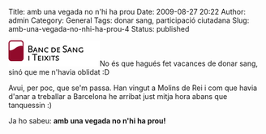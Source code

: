 Title: amb una vegada no n'hi ha prou
Date: 2009-08-27 20:22
Author: admin
Category: General
Tags: donar sang, participació ciutadana
Slug: amb-una-vegada-no-nhi-ha-prou-4
Status: published

<img src="./wp-content/uploads/2007/04/logo_portada.gif" title="logo del banc de sang" class="alignright size-full wp-image-80" alt="logo del banc de sang" />No és que hagués fet vacances de donar sang, sinó que me n'havia oblidat :D

Avui, per poc, que se'm passa. Han vingut a Molins de Rei i com que havia d'anar a treballar a Barcelona he arribat just mitja hora abans que tanquessin :)

Ja ho sabeu: **amb una vegada no n'hi ha prou!**
